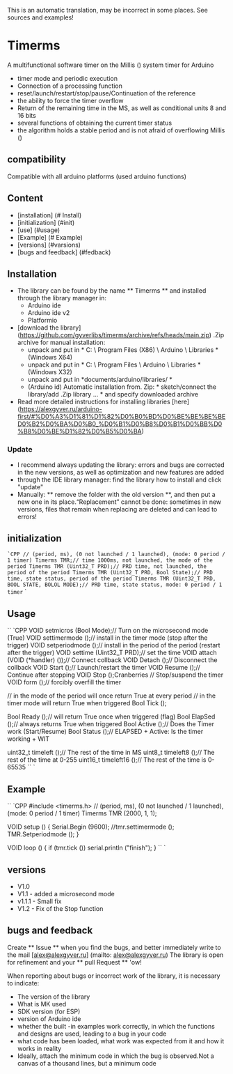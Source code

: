 This is an automatic translation, may be incorrect in some places. See sources and examples!

# Timerms
A multifunctional software timer on the Millis () system timer for Arduino
- timer mode and periodic execution
- Connection of a processing function
- reset/launch/restart/stop/pause/Continuation of the reference
- the ability to force the timer overflow
- Return of the remaining time in the MS, as well as conditional units 8 and 16 bits
- several functions of obtaining the current timer status
- the algorithm holds a stable period and is not afraid of overflowing Millis ()

## compatibility
Compatible with all arduino platforms (used arduino functions)

## Content
- [installation] (# Install)
- [initialization] (#init)
- [use] (#usage)
- [Example] (# Example)
- [versions] (#varsions)
- [bugs and feedback] (#fedback)

<a id="install"> </a>
## Installation
- The library can be found by the name ** Timerms ** and installed through the library manager in:
    - Arduino ide
    - Arduino ide v2
    - Platformio
- [download the library] (https://github.com/gyverlibs/timerms/archive/refs/heads/main.zip) .Zip archive for manual installation:
    - unpack and put in * C: \ Program Files (X86) \ Arduino \ Libraries * (Windows X64)
    - unpack and put in * C: \ Program Files \ Arduino \ Libraries * (Windows X32)
    - unpack and put in *documents/arduino/libraries/ *
    - (Arduino id) Automatic installation from. Zip: * sketch/connect the library/add .Zip library ... * and specify downloaded archive
- Read more detailed instructions for installing libraries [here] (https://alexgyver.ru/arduino-first/#%D0%A3%D1%81%D1%82%D0%B0%BD%D0%BE%BE%BE%BED0%B2%D0%BA%D0%B0_%D0%B1%D0%B8%D0%B1%D0%BB%D0%B8%D0%BE%D1%82%D0%B5%D0%BA)
### Update
- I recommend always updating the library: errors and bugs are corrected in the new versions, as well as optimization and new features are added
- through the IDE library manager: find the library how to install and click "update"
- Manually: ** remove the folder with the old version **, and then put a new one in its place.“Replacement” cannot be done: sometimes in new versions, files that remain when replacing are deleted and can lead to errors!


<a id="init"> </a>
## initialization
`` `CPP
// (period, ms), (0 not launched / 1 launched), (mode: 0 period / 1 timer)
Timerms TMR;// time 1000ms, not launched, the mode of the period
Timerms TMR (Uint32_T PRD);// PRD time, not launched, the period of the period
Timerms TMR (Uint32_T PRD, Bool State);// PRD time, state status, period of the period
Timerms TMR (Uint32_T PRD, BOOL STATE, BOLOL MODE);// PRD time, state status, mode: 0 period / 1 timer
`` `

<a id="usage"> </a>
## Usage
`` `CPP
VOID setmicros (Bool Mode);// Turn on the microsecond mode (True)
VOID settimermode ();// install in the timer mode (stop after the trigger)
VOID setperiodmode ();// install in the period of the period (restart after the trigger)
VOID settime (Uint32_T PRD);// set the time
VOID attach (VOID (*handler) ());// Connect collback
VOID Detach ();// Disconnect the collback
VOID Start ();// Launch/restart the timer
VOID Resume ();// Continue after stopping
VOID Stop ();Cranberries // Stop/suspend the timer
VOID form ();// forcibly overfill the timer

// in the mode of the period will once return True at every period
// in the timer mode will return True when triggered
Bool Tick ();

Bool Ready ();// will return True once when triggered (flag)
Bool ElapSed ();// always returns True when triggered
Bool Active ();// Does the Timer work (Start/Resume)
Bool Status ();// ELAPSED + Active: Is the timer working + WIT

uint32_t timeleft ();// The rest of the time in MS
uint8_t timeleft8 ();// The rest of the time at 0-255
uint16_t timeleft16 ();// The rest of the time is 0-65535
`` `

<a id="EXAMPLE"> </a>
## Example
`` `CPP
#include <timerms.h>
// (period, ms), (0 not launched / 1 launched), (mode: 0 period / 1 timer)
Timerms TMR (2000, 1, 1);

VOID setup () {
  Serial.Begin (9600);
  //tmr.settimermode ();
  TMR.Setperiodmode ();
}

VOID loop () {
  if (tmr.tick ()) serial.println ("finish");
}
`` `

<a id="versions"> </a>
## versions
- V1.0
- V1.1 - added a microsecond mode
- v1.1.1 - Small fix
- V1.2 - Fix of the Stop function

<a id="feedback"> </a>
## bugs and feedback
Create ** Issue ** when you find the bugs, and better immediately write to the mail [alex@alexgyver.ru] (mailto: alex@alexgyver.ru)
The library is open for refinement and your ** pull Request ** 'ow!


When reporting about bugs or incorrect work of the library, it is necessary to indicate:
- The version of the library
- What is MK used
- SDK version (for ESP)
- version of Arduino ide
- whether the built -in examples work correctly, in which the functions and designs are used, leading to a bug in your code
- what code has been loaded, what work was expected from it and how it works in reality
- Ideally, attach the minimum code in which the bug is observed.Not a canvas of a thousand lines, but a minimum code